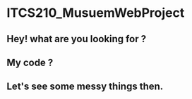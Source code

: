 # ITCS210_MusuemWebProject

## Hey! what are you looking for ?
## My code ?
## Let's see some messy things then.
